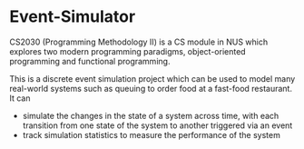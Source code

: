 # Event-Simulator

CS2030 (Programming Methodology II) is a CS module in NUS which explores two modern programming paradigms, object-oriented programming and functional programming.

This is a discrete event simulation project which can be used to model many real-world systems such as queuing to order food at a fast-food restaurant. It can
* simulate the changes in the state of a system across time, with each transition from one state of the system to another triggered via an event
* track simulation statistics to measure the performance of the system
